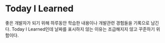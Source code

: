 # Today I Learned
좋은 개발자가 되기 위해 하루동안 학습한 내용이나 개발관련 경험들을 기록으로 남긴다.
Today I Learned인데 날짜를 표시하지 않는 이유는 조급해지지 않고 꾸준하기 위함이다.
